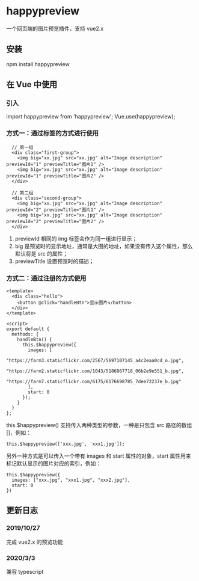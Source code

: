 # happypreview

一个网页端的图片预览插件，支持 vue2.x

## 安装

npm install happypreview

## 在 Vue 中使用

### 引入

import happypreview from 'happypreview';
Vue.use(happypreview);

### 方式一：通过标签的方式进行使用

```
  // 第一组
  <div class="first-group">
    <img big="xx.jpg" src="xx.jpg" alt="Image description" previewId="1" previewTitle="图片1" />
    <img big="xx.jpg" src="xx.jpg" alt="Image description" previewId="1" previewTitle="图片2" />
  </div>

  // 第二组
  <div class="second-group">
    <img big="xx.jpg" src="xx.jpg" alt="Image description" previewId="2" previewTitle="图片1" />
    <img big="xx.jpg" src="xx.jpg" alt="Image description" previewId="2" previewTitle="图片2" />
  </div>
```

1. previewId 相同的 img 标签会作为同一组进行显示；
2. big 是预览时的显示地址，通常是大图的地址，如果没有传入这个属性，那么默认将是 src 的属性；
3. previewTitle 设置预览时的描述；

### 方式二：通过注册的方式使用

```
<template>
  <div class="hello">
    <button @click="handleBtn">显示图片</button>
  </div>
</template>

<script>
export default {
  methods: {
    handleBtn() {
      this.$happypreview({
        images: [
          "https://farm3.staticflickr.com/2567/5697107145_a4c2eaa0cd_o.jpg",
          "https://farm2.staticflickr.com/1043/5186867718_06b2e9e551_b.jpg",
          "https://farm7.staticflickr.com/6175/6176698785_7dee72237e_b.jpg"
        ],
        start: 0
      });
    }
  }
};
```

this.\$happypreview() 支持传入两种类型的参数，一种是只包含 src 路径的数组[]，例如：

```
this.$happypreview(['xxx.jpg', 'xxx1.jpg']);
```

另外一种方式是可以传入一个带有 images 和 start 属性的对象，start 属性用来标记默认显示的图片对应的索引，例如：

```
this.$happypreview({
  images: ["xxx.jpg", "xxx1.jpg", "xxx2.jpg"],
  start: 0
})
```

## 更新日志

### 2019/10/27

完成 vue2.x 的预览功能

### 2020/3/3

兼容 typescript
